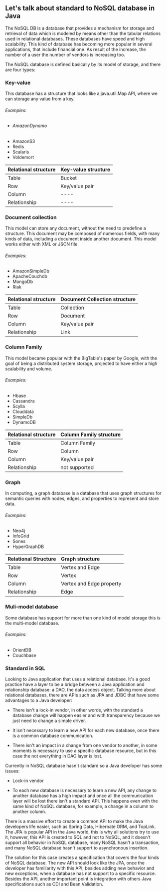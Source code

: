## Let's talk about standard to NoSQL database in Java

The NoSQL DB is a database that provides a mechanism for storage and retrieval of data which is modeled by means other than the tabular relations used in relational databases. These databases have speed and high scalability. This kind of database has becoming more popular in several applications, that include financial one. As result of the increase, the number of a user the number of vendors is increasing too.

The NoSQL database is defined basically by its model of storage, and there are four types:

### Key-value

This database has a structure that looks like a java.util.Map API, where we can storage any value from a key.

###### Examples:

* ###### AmazonDynamo
* AmazonS3
* Redis
* Scalaris
* Voldemort

| Relational structure | Key-value structure |
| :--- | :--- |
| Table | Bucket |
| Row | Key/value pair |
| Column | ---- |
| Relationship | ---- |

### Document collection

This model can store any document, without the need to predefine a structure. This document may be composed of numerous fields, with many kinds of data, including a document inside another document. This model works either with XML or JSON file.

###### Examples:

* AmazonSimpleDb
* ApacheCouchdb
* MongoDb
* Riak

| Relational structure | Document Collection structure |
| :--- | :--- |
| Table | Collection |
| Row | Document |
| Column | Key/value pair |
| Relationship | Link |

### Column Family

This model became popular with the BigTable's paper by Google, with the goal of being a distributed system storage, projected to have either a high scalability and volume.

###### Examples:

* Hbase
* Cassandra
* Scylla
* Clouddata
* SimpleDb
* DynamoDB

| Relational structure | Column Family structure |
| :--- | :--- |
| Table | Column Family |
| Row | Column |
| Column | Key/value pair |
| Relationship | not supported |

### Graph

In computing, a graph database is a database that uses graph structures for semantic queries with nodes, edges, and properties to represent and store data.

###### Examples:

* Neo4j
* InfoGrid
* Sones
* HyperGraphDB

| Relational Structure | Graph structure |
| :--- | :--- |
| Table | Vertex and Edge |
| Row | Vertex |
| Column | Vertex and Edge property |
| Relationship | Edge |

### Muli-model database

Some database has support for more than one kind of model storage this is the multi-model database.

###### Examples:

* OrientDB
* Couchbase

### Standard in SQL

Looking to Java application that uses a relational database. It's a good practice have a layer to be a bridge between a Java application and relationship database: a DAO, the data access object. Talking more about relational databases, there are APIs such as JPA and JDBC that have some advantages to a Java developer:

* There isn't a lock-in vendor, in other words, with the standard a database change will happen easier and with transparency because we just need to change a simple driver.

* It isn't necessary to learn a new API for each new database, once there is a common database communication.

* There isn't an impact in a change from one vendor to another, in some moments is necessary to use a specific database resource, but in this case the not everything in DAO layer is lost.

Currently in NoSQL database hasn't standard so a Java developer has some issues:

* Lock-in vendor

* To each new database is necessary to learn a new API, any change to another database has a high impact and once all the communication layer will be lost there isn't a standard API. This happens even with the same kind of NoSQL database, for example, a change in a column to another column.

There is a massive effort to create a common API to make the Java developers life easier, such as Spring Data, Hibernate ORM, and TopLink. The JPA is popular API in the Java world, this is why all solutions try to use it, however, this API is created to SQL and not to NoSQL, and it doesn't support all behavior in NoSQL database, many NoSQL hasn't a transaction, and many NoSQL database hasn't support to asynchronous insertion.

The solution for this case creates a specification that covers the four kinds of NoSQL database. The new API should look like the JPA, once the developer has familiarity with this API, besides adding new behavior and new exceptions, when a database has not support to a specific resource. Besides the API, another important point is integration with others Java specifications such as CDI and Bean Validation. 
